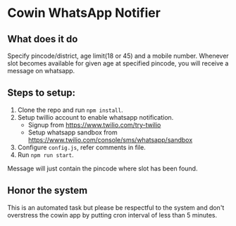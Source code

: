# Cowin WhatsApp Notifier

## What does it do
Specify pincode/district, age limit(18 or 45) and a mobile number. Whenever slot becomes available for given age at specified pincode, you will receive a message on whatsapp.

## Steps to setup:

1. Clone the repo and run `npm install`.
2. Setup twillio account to enable whatsapp notification. 
    - Signup from https://www.twilio.com/try-twilio
    - Setup whatsapp sandbox from https://www.twilio.com/console/sms/whatsapp/sandbox 
3. Configure `config.js`, refer comments in file.
4. Run `npm run start`.

Message will just contain the pincode where slot has been found. 

## Honor the system
This is an automated task but please be respectful to the system and don't overstress the cowin app by putting cron interval of less than 5 minutes. 
